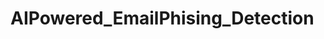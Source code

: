 # AIPowered_EmailPhising_Detection

<!--

Password Strength Validation:

Visual strength meter that changes color based on password strength
Real-time validation showing requirements:

At least 8 characters
Uppercase letters
Numbers
Special characters

-->
